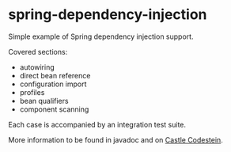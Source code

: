 spring-dependency-injection
===========================

Simple example of Spring dependency injection support.

Covered sections:

* autowiring
* direct bean reference
* configuration import
* profiles
* bean qualifiers
* component scanning

Each case is accompanied by an integration test suite.

More information to be found in javadoc and on [Castle Codestein](castlecodestein.com).
